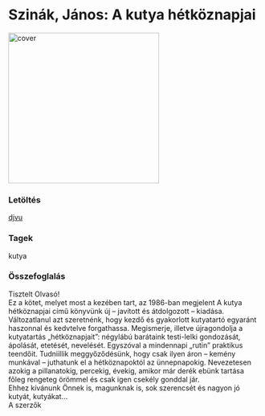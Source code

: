 # <a name="id_6">Szinák, János: A kutya hétköznapjai </a>
<img src="???/raw/main/Szinak%2C%20Janos/A%20kutya%20hetkoznapjai%20%286%29/cover.jpg" alt="cover" width="300"/>

### Letöltés
[djvu](???/raw/main/Szinak%2C%20Janos/A%20kutya%20hetkoznapjai%20%286%29/A%20kutya%20hetkoznapjai%20-%20Szinak%2C%20Janos.djvu)

### Tagek
kutya

### Összefoglalás
<div>
<p>Tisztelt Olvasó!<br>Ez a kötet, melyet most a kezében tart, az 1986-ban megjelent A kutya hétköznapjai című könyvünk új – javított és átdolgozott – kiadása. Változatlanul azt szeretnénk, hogy kezdő és gyakorlott kutyatartó egyaránt haszonnal és kedvtelve forgathassa. Megismerje, illetve újragondolja a kutyatartás „hétköznapjait”: négylábú barátaink testi-lelki gondozását, ápolását, etetését, nevelését. Egyszóval a mindennapi „rutin” praktikus teendőit. Tudniillik meggyőződésünk, hogy csak ilyen áron – kemény munkával – juthatunk el a hétköznapoktól az ünnepnapokig. Nevezetesen azokig a pillanatokig, percekig, évekig, amikor már derék ebünk tartása főleg rengeteg örömmel és csak igen csekély gonddal jár.<br>Ehhez kívánunk Önnek is, magunknak is, sok szerencsét és nagyon jó kutyát, kutyákat…<br>A szerzők</p></div>


